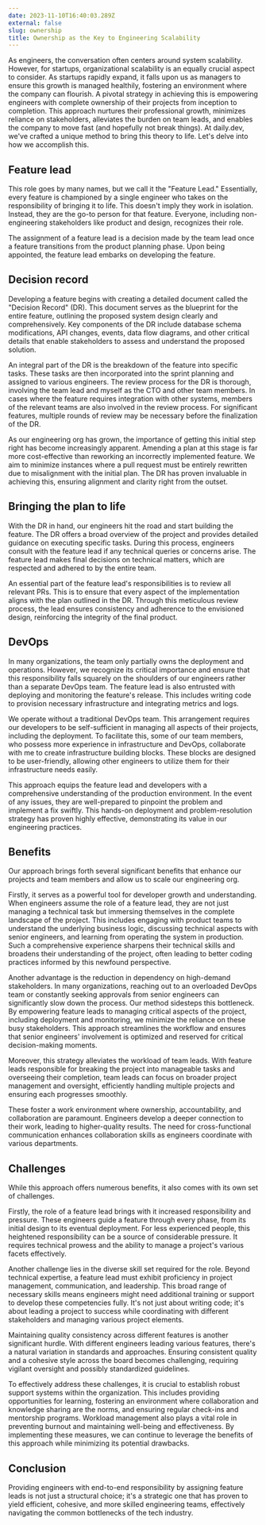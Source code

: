 ```yaml
---
date: 2023-11-10T16:40:03.289Z
external: false
slug: ownership
title: Ownership as the Key to Engineering Scalability
---
```


As engineers, the conversation often centers around system scalability. However, for startups, organizational scalability is an equally crucial aspect to consider. As startups rapidly expand, it falls upon us as managers to ensure this growth is managed healthily, fostering an environment where the company can flourish. A pivotal strategy in achieving this is empowering engineers with complete ownership of their projects from inception to completion. This approach nurtures their professional growth, minimizes reliance on stakeholders, alleviates the burden on team leads, and enables the company to move fast (and hopefully not break things). At daily.dev, we've crafted a unique method to bring this theory to life. Let's delve into how we accomplish this.

## Feature lead

This role goes by many names, but we call it the "Feature Lead." Essentially, every feature is championed by a single engineer who takes on the responsibility of bringing it to life. This doesn't imply they work in isolation. Instead, they are the go-to person for that feature. Everyone, including non-engineering stakeholders like product and design, recognizes their role.

The assignment of a feature lead is a decision made by the team lead once a feature transitions from the product planning phase. Upon being appointed, the feature lead embarks on developing the feature.

## Decision record

Developing a feature begins with creating a detailed document called the "Decision Record" (DR). This document serves as the blueprint for the entire feature, outlining the proposed system design clearly and comprehensively. Key components of the DR include database schema modifications, API changes, events, data flow diagrams, and other critical details that enable stakeholders to assess and understand the proposed solution.

An integral part of the DR is the breakdown of the feature into specific tasks. These tasks are then incorporated into the sprint planning and assigned to various engineers. The review process for the DR is thorough, involving the team lead and myself as the CTO and other team members. In cases where the feature requires integration with other systems, members of the relevant teams are also involved in the review process. For significant features, multiple rounds of review may be necessary before the finalization of the DR.

As our engineering org has grown, the importance of getting this initial step right has become increasingly apparent. Amending a plan at this stage is far more cost-effective than reworking an incorrectly implemented feature. We aim to minimize instances where a pull request must be entirely rewritten due to misalignment with the initial plan. The DR has proven invaluable in achieving this, ensuring alignment and clarity right from the outset.

## Bringing the plan to life

With the DR in hand, our engineers hit the road and start building the feature. The DR offers a broad overview of the project and provides detailed guidance on executing specific tasks. During this process, engineers consult with the feature lead if any technical queries or concerns arise. The feature lead makes final decisions on technical matters, which are respected and adhered to by the entire team.

An essential part of the feature lead's responsibilities is to review all relevant PRs. This is to ensure that every aspect of the implementation aligns with the plan outlined in the DR. Through this meticulous review process, the lead ensures consistency and adherence to the envisioned design, reinforcing the integrity of the final product.

## DevOps

In many organizations, the team only partially owns the deployment and operations. However, we recognize its critical importance and ensure that this responsibility falls squarely on the shoulders of our engineers rather than a separate DevOps team. The feature lead is also entrusted with deploying and monitoring the feature's release. This includes writing code to provision necessary infrastructure and integrating metrics and logs.

We operate without a traditional DevOps team. This arrangement requires our developers to be self-sufficient in managing all aspects of their projects, including the deployment. To facilitate this, some of our team members, who possess more experience in infrastructure and DevOps, collaborate with me to create infrastructure building blocks. These blocks are designed to be user-friendly, allowing other engineers to utilize them for their infrastructure needs easily.

This approach equips the feature lead and developers with a comprehensive understanding of the production environment. In the event of any issues, they are well-prepared to pinpoint the problem and implement a fix swiftly. This hands-on deployment and problem-resolution strategy has proven highly effective, demonstrating its value in our engineering practices.

## Benefits

Our approach brings forth several significant benefits that enhance our projects and team members and allow us to scale our engineering org.

Firstly, it serves as a powerful tool for developer growth and understanding. When engineers assume the role of a feature lead, they are not just managing a technical task but immersing themselves in the complete landscape of the project. This includes engaging with product teams to understand the underlying business logic, discussing technical aspects with senior engineers, and learning from operating the system in production. Such a comprehensive experience sharpens their technical skills and broadens their understanding of the project, often leading to better coding practices informed by this newfound perspective.

Another advantage is the reduction in dependency on high-demand stakeholders. In many organizations, reaching out to an overloaded DevOps team or constantly seeking approvals from senior engineers can significantly slow down the process. Our method sidesteps this bottleneck. By empowering feature leads to managing critical aspects of the project, including deployment and monitoring, we minimize the reliance on these busy stakeholders. This approach streamlines the workflow and ensures that senior engineers' involvement is optimized and reserved for critical decision-making moments.

Moreover, this strategy alleviates the workload of team leads. With feature leads responsible for breaking the project into manageable tasks and overseeing their completion, team leads can focus on broader project management and oversight, efficiently handling multiple projects and ensuring each progresses smoothly.

These foster a work environment where ownership, accountability, and collaboration are paramount. Engineers develop a deeper connection to their work, leading to higher-quality results. The need for cross-functional communication enhances collaboration skills as engineers coordinate with various departments.

## Challenges

While this approach offers numerous benefits, it also comes with its own set of challenges.

Firstly, the role of a feature lead brings with it increased responsibility and pressure. These engineers guide a feature through every phase, from its initial design to its eventual deployment. For less experienced people, this heightened responsibility can be a source of considerable pressure. It requires technical prowess and the ability to manage a project's various facets effectively.

Another challenge lies in the diverse skill set required for the role. Beyond technical expertise, a feature lead must exhibit proficiency in project management, communication, and leadership. This broad range of necessary skills means engineers might need additional training or support to develop these competencies fully. It's not just about writing code; it's about leading a project to success while coordinating with different stakeholders and managing various project elements.

Maintaining quality consistency across different features is another significant hurdle. With different engineers leading various features, there's a natural variation in standards and approaches. Ensuring consistent quality and a cohesive style across the board becomes challenging, requiring vigilant oversight and possibly standardized guidelines.

To effectively address these challenges, it is crucial to establish robust support systems within the organization. This includes providing opportunities for learning, fostering an environment where collaboration and knowledge sharing are the norms, and ensuring regular check-ins and mentorship programs. Workload management also plays a vital role in preventing burnout and maintaining well-being and effectiveness. By implementing these measures, we can continue to leverage the benefits of this approach while minimizing its potential drawbacks.

## Conclusion

Providing engineers with end-to-end responsibility by assigning feature leads is not just a structural choice; it's a strategic one that has proven to yield efficient, cohesive, and more skilled engineering teams, effectively navigating the common bottlenecks of the tech industry.